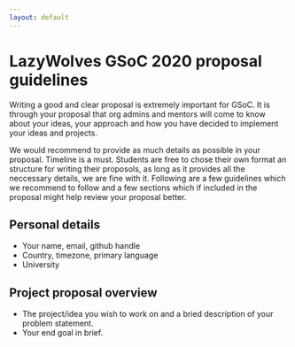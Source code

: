 ```yaml
---
layout: default
---
```


# LazyWolves GSoC 2020 proposal guidelines

Writing a good and clear proposal is extremely important for GSoC. It is through your proposal
that org admins and mentors will come to know about your ideas, your approach and how you have
decided to implement your ideas and projects.

We would recommend to provide as much details as possible in your proposal. Timeline is a must.
Students are free to chose their own format an structure for writing their proposols, as long as it
provides all the neccessary details, we are fine with it. Following are a few guidelines which we
recommend to follow and a few sections which if included in the proposal might help review your
proposal better.

## Personal details

- Your name, email, github handle
- Country, timezone, primary language
- University

## Project proposal overview

- The project/idea you wish to work on and a bried description of your problem statement.
- Your end goal in brief.
